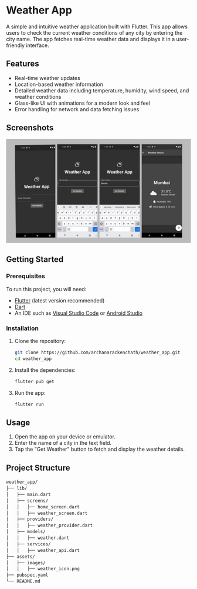 # Weather App

A simple and intuitive weather application built with Flutter. This app allows users to check the current weather conditions of any city by entering the city name. The app fetches real-time weather data and displays it in a user-friendly interface.

## Features

- Real-time weather updates
- Location-based weather information
- Detailed weather data including temperature, humidity, wind speed, and weather conditions
- Glass-like UI with animations for a modern look and feel
- Error handling for network and data fetching issues

## Screenshots

![Screenshot](screenshot.jpeg)

## Getting Started

### Prerequisites

To run this project, you will need:

- [Flutter](https://flutter.dev/docs/get-started/install) (latest version recommended)
- [Dart](https://dart.dev/get-dart)
- An IDE such as [Visual Studio Code](https://code.visualstudio.com/) or [Android Studio](https://developer.android.com/studio)

### Installation

1. Clone the repository:

    ```bash
    git clone https://github.com/archanarackenchath/weather_app.git
    cd weather_app
    ```

2. Install the dependencies:

    ```bash
    flutter pub get
    ```

3. Run the app:

    ```bash
    flutter run
    ```

## Usage

1. Open the app on your device or emulator.
2. Enter the name of a city in the text field.
3. Tap the "Get Weather" button to fetch and display the weather details.

## Project Structure

```bash
weather_app/
├── lib/
│   ├── main.dart
│   ├── screens/
│   │   ├── home_screen.dart
│   │   ├── weather_screen.dart
│   ├── providers/
│   │   ├── weather_provider.dart
│   ├── models/
│   │   ├── weather.dart
│   ├── services/
│   │   ├── weather_api.dart
├── assets/
│   ├── images/
│   │   ├── weather_icon.png
├── pubspec.yaml
└── README.md


